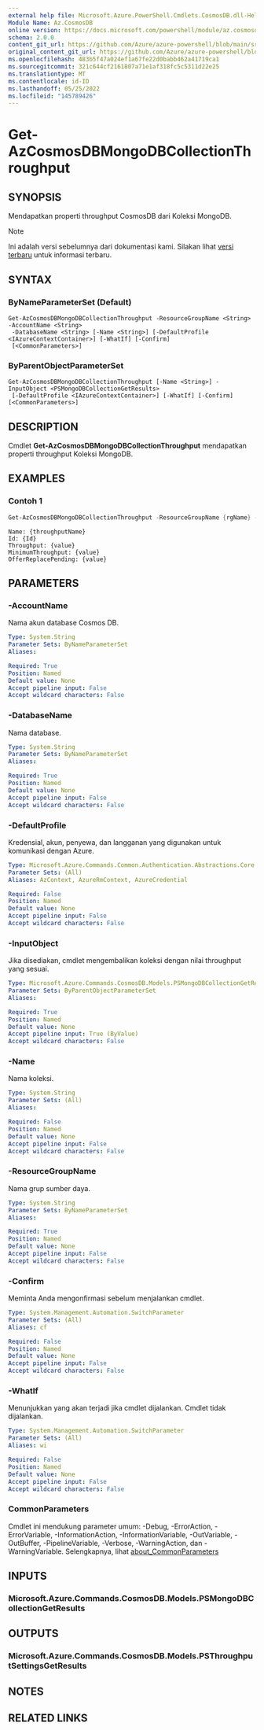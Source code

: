 ```yaml
---
external help file: Microsoft.Azure.PowerShell.Cmdlets.CosmosDB.dll-Help.xml
Module Name: Az.CosmosDB
online version: https://docs.microsoft.com/powershell/module/az.cosmosdb/get-azcosmosdbmongodbcollectionthroughput
schema: 2.0.0
content_git_url: https://github.com/Azure/azure-powershell/blob/main/src/CosmosDB/CosmosDB/help/Get-AzCosmosDBMongoDBCollectionThroughput.md
original_content_git_url: https://github.com/Azure/azure-powershell/blob/main/src/CosmosDB/CosmosDB/help/Get-AzCosmosDBMongoDBCollectionThroughput.md
ms.openlocfilehash: 483b5f47a024ef1a67fe22d0babb462a41719ca1
ms.sourcegitcommit: 321c644cf2161807a71e1af318fc5c5311d22e25
ms.translationtype: MT
ms.contentlocale: id-ID
ms.lasthandoff: 05/25/2022
ms.locfileid: "145789426"
---
```

# Get-AzCosmosDBMongoDBCollectionThroughput

## SYNOPSIS
Mendapatkan properti throughput CosmosDB dari Koleksi MongoDB.

> [!NOTE]
>Ini adalah versi sebelumnya dari dokumentasi kami. Silakan lihat [versi terbaru](/powershell/module/az.cosmosdb/get-azcosmosdbmongodbcollectionthroughput) untuk informasi terbaru.

## SYNTAX

### ByNameParameterSet (Default)
```
Get-AzCosmosDBMongoDBCollectionThroughput -ResourceGroupName <String> -AccountName <String>
 -DatabaseName <String> [-Name <String>] [-DefaultProfile <IAzureContextContainer>] [-WhatIf] [-Confirm]
 [<CommonParameters>]
```

### ByParentObjectParameterSet
```
Get-AzCosmosDBMongoDBCollectionThroughput [-Name <String>] -InputObject <PSMongoDBCollectionGetResults>
 [-DefaultProfile <IAzureContextContainer>] [-WhatIf] [-Confirm] [<CommonParameters>]
```

## DESCRIPTION
Cmdlet **Get-AzCosmosDBMongoDBCollectionThroughput** mendapatkan properti throughput Koleksi MongoDB.

## EXAMPLES

### Contoh 1
```powershell
Get-AzCosmosDBMongoDBCollectionThroughput -ResourceGroupName {rgName} -AccountName {accountName} -DatabaseName {databaseName} -Name {collectionName}
```

```output
Name: {throughputName}
Id: {Id}
Throughput: {value} 
MinimumThroughput: {value}
OfferReplacePending: {value}
```

## PARAMETERS

### -AccountName
Nama akun database Cosmos DB.

```yaml
Type: System.String
Parameter Sets: ByNameParameterSet
Aliases:

Required: True
Position: Named
Default value: None
Accept pipeline input: False
Accept wildcard characters: False
```

### -DatabaseName
Nama database.

```yaml
Type: System.String
Parameter Sets: ByNameParameterSet
Aliases:

Required: True
Position: Named
Default value: None
Accept pipeline input: False
Accept wildcard characters: False
```

### -DefaultProfile
Kredensial, akun, penyewa, dan langganan yang digunakan untuk komunikasi dengan Azure.

```yaml
Type: Microsoft.Azure.Commands.Common.Authentication.Abstractions.Core.IAzureContextContainer
Parameter Sets: (All)
Aliases: AzContext, AzureRmContext, AzureCredential

Required: False
Position: Named
Default value: None
Accept pipeline input: False
Accept wildcard characters: False
```

### -InputObject
Jika disediakan, cmdlet mengembalikan koleksi dengan nilai throughput yang sesuai.

```yaml
Type: Microsoft.Azure.Commands.CosmosDB.Models.PSMongoDBCollectionGetResults
Parameter Sets: ByParentObjectParameterSet
Aliases:

Required: True
Position: Named
Default value: None
Accept pipeline input: True (ByValue)
Accept wildcard characters: False
```

### -Name
Nama koleksi.

```yaml
Type: System.String
Parameter Sets: (All)
Aliases:

Required: False
Position: Named
Default value: None
Accept pipeline input: False
Accept wildcard characters: False
```

### -ResourceGroupName
Nama grup sumber daya.

```yaml
Type: System.String
Parameter Sets: ByNameParameterSet
Aliases:

Required: True
Position: Named
Default value: None
Accept pipeline input: False
Accept wildcard characters: False
```

### -Confirm
Meminta Anda mengonfirmasi sebelum menjalankan cmdlet.

```yaml
Type: System.Management.Automation.SwitchParameter
Parameter Sets: (All)
Aliases: cf

Required: False
Position: Named
Default value: None
Accept pipeline input: False
Accept wildcard characters: False
```

### -WhatIf
Menunjukkan yang akan terjadi jika cmdlet dijalankan.
Cmdlet tidak dijalankan.

```yaml
Type: System.Management.Automation.SwitchParameter
Parameter Sets: (All)
Aliases: wi

Required: False
Position: Named
Default value: None
Accept pipeline input: False
Accept wildcard characters: False
```

### CommonParameters
Cmdlet ini mendukung parameter umum: -Debug, -ErrorAction, -ErrorVariable, -InformationAction, -InformationVariable, -OutVariable, -OutBuffer, -PipelineVariable, -Verbose, -WarningAction, dan -WarningVariable. Selengkapnya, lihat [about_CommonParameters](http://go.microsoft.com/fwlink/?LinkID=113216)

## INPUTS

### Microsoft.Azure.Commands.CosmosDB.Models.PSMongoDBCollectionGetResults

## OUTPUTS

### Microsoft.Azure.Commands.CosmosDB.Models.PSThroughputSettingsGetResults

## NOTES

## RELATED LINKS
